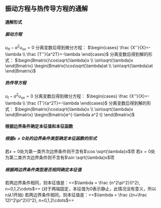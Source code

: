## 振动方程与热传导方程的通解
#### 通解形式
##### 振动方程
$u_{tt}-a^2u_{xx}=0$
分离变数后得到微分方程：
$\begin{cases} \frac {X''}{X}=-\lambda \\  \frac {T''}{a^2T}=-\lambda  \end{cases}$
分离变数后得到解的形式：
$\begin{Bmatrix}\cos\sqrt{\lambda}x \\ \sin\sqrt{\lambda}x \end{Bmatrix} \begin{Bmatrix}\cos\sqrt{\lambda}at \\ \sin\sqrt{\lambda}at \end{Bmatrix}$
##### 热传导方程
$u_{t}-a^2u_{xx}=0$
分离变数后得到微分方程：
$\begin{cases} \frac {X''}{X}=-\lambda \\  \frac {T'}{a^2T}=-\lambda  \end{cases}$
分离变数后得到解的形式：
$\begin{Bmatrix}\cos\sqrt{\lambda}x \\ \sin\sqrt{\lambda}x \end{Bmatrix} \begin{Bmatrix}e^{-\lambda a^2 t} \end{Bmatrix}$

#### 根据边界条件确定本征值和本征函数
##### 根据$x=0$处的边界条件类型确定本征函数的形式
若$x=0$处为第一类齐次边界条件则不含有$\cos \sqrt{\lambda}x$项
若$x=0$处为第二类齐次边界条件则不含有$\sin \sqrt{\lambda}x$项

##### 根据两边界条件类型是否相同确定本征值
若两边界条件相同，则本征值是：==$\lambda = \frac {n^2\pi^2}{l^2}, n=0,1,2\cdots$== (对于两端固定，本征值为0表示静止，此情况没有意义，所以n从1开始)
若两边界条件相同，则本征值是：==$\lambda = \frac {(n+\frac 12)^2\pi^2}{l^2}, n=0,1,2\cdots$==
